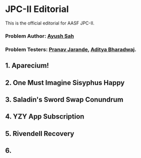 # JPC-II Editorial
This is the official editorial for AASF JPC-II.

### Problem Author: [Ayush Sah](https://www.linkedin.com/in/ay-ew-sh/)

### Problem Testers: [Pranav Jarande](https://www.linkedin.com/in/pranav-jarande-997a22257/), [Aditya Bharadwaj](https://www.linkedin.com/in/aditya-bharadwaj-134847157/).

## 1. Aparecium!

## 2. One Must Imagine Sisyphus Happy

## 3. Saladin's Sword Swap Conundrum

## 4. YZY App Subscription

## 5. Rivendell Recovery

## 6. 

